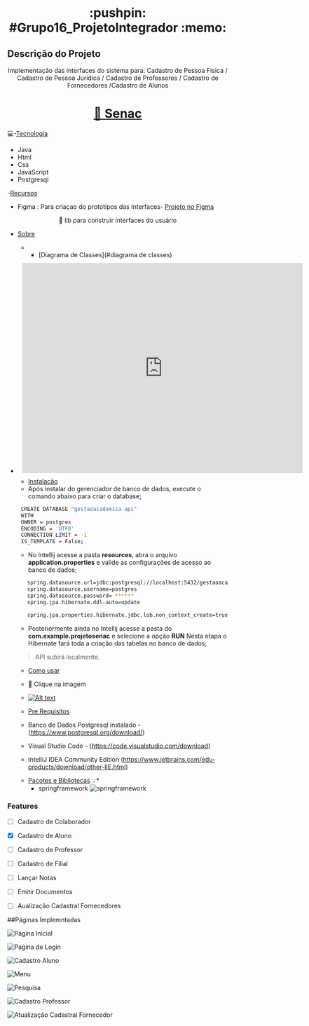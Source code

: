  <h1 align="center">:pushpin: #Grupo16_ProjetoIntegrador :memo: </h1> 

 ## Descrição do Projeto
<p align="center">Implementação das interfaces do sistema para: 
Cadastro de Pessoa Física ​/ Cadastro de Pessoa Jurídica ​/ Cadastro de Professores ​/ Cadastro de Fornecedores ​/Cadastro de Alunos</p>
<h1 align="center">
    <a href="[https://pt-br.reactjs.org/](https://www.sp.senac.br/graduacao/tecnologia-em-analise-e-desenvolvimento-de-sistemas)">🔗 Senac</a>
</h1>

:computer:-[Tecnologia](#tecnologia)

 - Java
 - Html
 - Css
 - JavaScript
 - Postgresql
 
-[Recursos](#recursos)

- Figma : Para criaçao do prototipos das Interfaces- <a href="https://www.figma.com/file/EhMbLV4CByms0ZpSe4zpAO/Projeto---Senac?type=design&node-id=0%3A1&mode=design&t=VPjN8xtn9xy28rfG-1">Projeto no Figma</a>
<p align="center">🚀 lib para construir interfaces do usuário </p>

* [Sobre](#Sobre)
    * * [Diagrama de Classes](#diagrama de classes)
* <div style="width: 640px; height: 480px; margin: 10px; position: relative;"><iframe allowfullscreen frameborder="0" style="width:640px; height:480px" src="https://lucid.app/documents/embedded/ec3bd863-a271-4fab-ba86-9bf903b07565" id="TH_vmZP~emkM"></iframe></div>
   
   * [Instalação](#instalacao)
   - Após instalar do gerenciador de banco de dados, execute o comando abaixo para criar o database;
   ```bash
    CREATE DATABASE "gestaoacademica-api"
    WITH
    OWNER = postgres
    ENCODING = 'UTF8'
    CONNECTION LIMIT = -1
    IS_TEMPLATE = False;
   ```
   
   - No Intellij acesse a pasta **resources**, abra o arquivo **application.properties** e valide as configurações de acesso ao banco de dados;
   
  ```bash
     spring.datasource.url=jdbc:postgresql://localhost:5432/gestaoacademica-api
     spring.datasource.username=postgres
     spring.datasource.password= ******
     spring.jpa.hibernate.ddl-auto=update

     spring.jpa.properties.hibernate.jdbc.lob.non_context_create=true
   ```

  - Posteriormente ainda no Intellij acesse a pasta do **com.example.projetosenac** e selecione a opção **RUN**
    Nesta etapa o Hibernate fará toda a criação das tabelas no banco de dados;

   > API subirá localmente.
     
   * [Como usar](#como-usar)
   * :triangular_flag_on_post: Clique na imagem
  
   * [![Alt text](https://img.youtube.com/vi/dh9WAxW_mC8/0.jpg)](https://www.youtube.com/watch?v=dh9WAxW_mC8)
 
     
   * [Pre Requisitos](#pre-requisitos)
     
    - Banco de Dados Postgresql instalado - (https://www.postgresql.org/download/)
      
    - Visual Studio Code - (https://code.visualstudio.com/download)
      
    - IntelliJ IDEA Community Edition (https://www.jetbrains.com/edu-products/download/other-IIE.html)
     
  * [Pacotes e Bibliotecas](#Pacotes-e-Bibliotecas)
      :bulb:* 
    - springframework
    ![springframework](https://github.com/monica88lima/ProjetoIntegradorIII_Senac_Grupo16/blob/monica/pagina_login/PaginasDesenvolvidas_IMG/springboot.png)

### Features

- [ ] Cadastro de Colaborador
- [x] Cadastro de Aluno
- [ ] Cadastro de Professor
- [ ] Cadastro de Filial
- [ ] Lançar Notas
- [ ] Emitir Documentos
- [ ] Aualização Cadastral Fornecedores


##Páginas Implemntadas

![Página Inicial](https://github.com/monica88lima/ProjetoIntegradorIII_Senac_Grupo16/blob/monica/pagina_login/PaginasDesenvolvidas_IMG/Home.JPG)

![Pagina de Login](https://github.com/monica88lima/ProjetoIntegradorIII_Senac_Grupo16/blob/monica/pagina_login/PaginasDesenvolvidas_IMG/Login.JPG)

![Cadastro Aluno](https://github.com/monica88lima/ProjetoIntegradorIII_Senac_Grupo16/blob/monica/pagina_login/PaginasDesenvolvidas_IMG/CadastroAluno.JPG)

![Menu](https://github.com/monica88lima/ProjetoIntegradorIII_Senac_Grupo16/blob/monica/pagina_login/PaginasDesenvolvidas_IMG/Menu.png)

![Pesquisa](https://github.com/monica88lima/ProjetoIntegradorIII_Senac_Grupo16/blob/monica/pagina_login/PaginasDesenvolvidas_IMG/Pesquisa.png)

![Cadastro Professor](https://github.com/monica88lima/ProjetoIntegradorIII_Senac_Grupo16/blob/monica/pagina_login/PaginasDesenvolvidas_IMG/CadastroProfessor.JPG)

![Atualização Cadastral Fornecedor](https://github.com/monica88lima/ProjetoIntegradorIII_Senac_Grupo16/blob/monica/pagina_login/PaginasDesenvolvidas_IMG/Atualiza%C3%A7%C3%A3oCadastralFornecedor.JPG)













